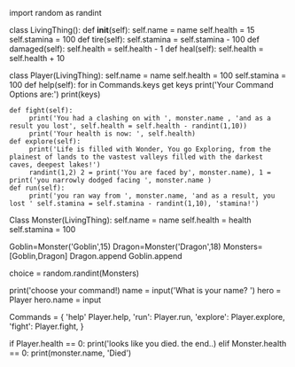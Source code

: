 import random as randint

class LivingThing():
    def __init__(self):
         self.name = name
         self.health = 15
         self.stamina = 100
    def tire(self):
        self.stamina = self.stamina - 100
    def damaged(self):
        self.health = self.health - 1
    def heal(self):
        self.health = self.health + 10
    
class Player(LivingThing):
    self.name = name
    self.health = 100
    self.stamina = 100
     def help(self):
         for in Commands.keys get keys
         print('Your Command Options are:')
         print(keys)
    
    def fight(self):
         print('You had a clashing on with ', monster.name , 'and as a result you lost', self.health = self.health - randint(1,10))
         print('Your health is now: ', self.health)
    def explore(self):
         print('Life is filled with Wonder, You go Exploring, from the plainest of lands to the vastest valleys filled with the darkest caves, deepest lakes!')
         randint(1,2) 2 = print('You are faced by', monster.name), 1 = print('you narrowly dodged facing ', monster.name )
    def run(self):
         print('you ran way from ', monster.name, 'and as a result, you lost ' self.stamina = self.stamina - randint(1,10), 'stamina!')


Class Monster(LivingThing):
   self.name = name
   self.health = health
   self.stamina = 100
  

Goblin=Monster('Goblin',15)
Dragon=Monster('Dragon',18)
Monsters=[Goblin,Dragon]
Dragon.append
Goblin.append

choice = random.randint(Monsters)

print('choose your command!)
name = input('What is your name? ')
hero = Player
hero.name = input

Commands = {
    'help' Player.help,
    'run': Player.run,
    'explore': Player.explore,
    'fight': Player.fight,
}

if Player.health == 0:
    print('looks like you died. the end..)
elif Monster.health == 0:
    print(monster.name, 'Died')